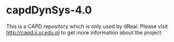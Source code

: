# capdDynSys-4.0

This is a CAPD repository which is only used by dReal. Please visit http://capd.ii.uj.edu.pl to get more information about the project.
